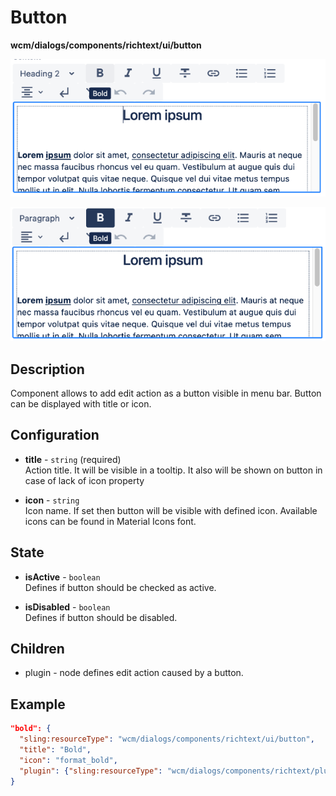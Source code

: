 # Button
**wcm/dialogs/components/richtext/ui/button**

![Button](button1.png)

![Button](button2.png)

## Description

Component allows to add edit action as a button visible in menu bar. Button can be displayed with title or icon.

## Configuration

-   **title** -  `string` (required)  
    Action title. It will be visible in a tooltip. It also will be shown on button in case of lack of icon property
    
-   **icon** - `string`  
    Icon name. If set then button will be visible with defined icon. Available icons can be found in Material Icons font.
    

## State

-   **isActive** - `boolean`  
    Defines if button should be checked as active.
    
-   **isDisabled** - `boolean`  
    Defines if button should be disabled.
    

## Children

-   plugin - node defines edit action caused by a button.
    

## Example

```json
"bold": {
  "sling:resourceType": "wcm/dialogs/components/richtext/ui/button",
  "title": "Bold",
  "icon": "format_bold",
  "plugin": {"sling:resourceType": "wcm/dialogs/components/richtext/plugin/bold"}
}
```